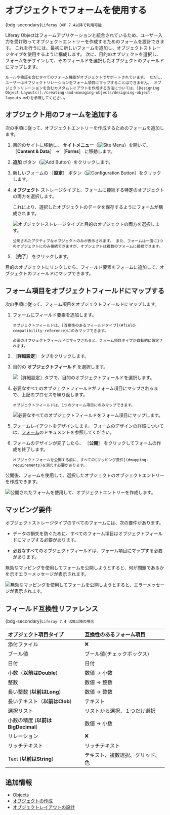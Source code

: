 # オブジェクトでフォームを使用する

{bdg-secondary}`Liferay DXP 7.4以降で利用可能`

Liferay Objectはフォームアプリケーションと統合されているため、ユーザー入力を受け取ってオブジェクトエントリーを作成するためのフォームを設計できます。 これを行うには、最初に新しいフォームを追加し、オブジェクトストレージタイプを使用するように構成します。 次に、目的のオブジェクトを選択し、フォームをデザインして、そのフィールドを選択したオブジェクトのフィールドにマップします。

```{note}
ルールや検証を含むすべてのフォーム機能がオブジェクトでサポートされています。 ただし、ユーザーはオブジェクトリレーションをフォーム項目にマップすることはできません。 オブジェクトリレーションを含むカスタムレイアウトを作成する方法については、[Designing Object Layouts](./creating-and-managing-objects/designing-object-layouts.md)を参照してください。
```

## オブジェクト用のフォームを追加する

次の手順に従って、オブジェクトエントリーを作成するためのフォームを追加します。

1. 目的のサイトに移動し、 **サイトメニュー**（![Site Menu](../../images/icon-menu.png)）を開いて、 ［**Content & Data**］ &rarr; ［**Forms**］ に移動します。

1. **追加** ボタン（![Add Button](../../images/icon-add.png)）をクリックします。

1. 新しいフォームの ［**設定**］ ボタン（![Configuration Button](../../images/icon-cog.png)）をクリックします。

1. **オブジェクト** ストレージタイプと、フォームに接続する特定のオブジェクトの両方を選択します。

   これにより、選択したオブジェクトのデータを保存するようにフォームが構成されます。

   ![オブジェクトストレージタイプと目的のオブジェクトの両方を選択します。](./using-forms-with-objects/images/01.png)

   ```{note}
   公開されたアクティブなオブジェクトのみが表示されます。 また、フォームは一度に1つのオブジェクトにのみ接続できますが、オブジェクトは複数のフォームに接続できます。
   ```

1. ［**完了**］ をクリックします。

目的のオブジェクトにリンクしたら、フィールド要素をフォームに追加して、オブジェクトのフィールドにマップできます。

## フォーム項目をオブジェクトフィールドにマップする

次の手順に従って、フォーム項目をオブジェクトフィールドにマップします。

1. フォームにフィールド要素を追加します。

   ```{important}
   オブジェクトフィールドは、[互換性のあるフィールドタイプ](#field-compatibility-reference)にのみマップできます。

   必須のオブジェクトフィールドにマップされると、フォーム項目タイプが自動的に設定されます。 
   ```

1. ［**詳細設定**］ タブをクリックします。

1. 目的の **オブジェクトフィールド** を選択します。

   ![［詳細設定］タブで、目的のオブジェクトフィールドを選択します。](./using-forms-with-objects/images/02.png)

1. 必要なすべてのオブジェクトフィールドがフォーム項目にマップされるまで、上記のプロセスを繰り返します。

   ```{note}
   オブジェクトフィールドは、1つのフォーム項目にのみマップできます。
   ```

   ![必要なすべてのオブジェクトフィールドをフォーム項目にマップします。](./using-forms-with-objects/images/03.png)

1. フォームレイアウトをデザインします。 フォームのデザインの詳細については、[フォーム](../../process-automation/forms.md)のドキュメントを参照してください。

1. フォームのデザインが完了したら、 ［**公開**］ をクリックしてフォームの作成を終了します。

   ```{important}
   オブジェクトフォームを公開する前に、すべての[マッピング要件](#mapping-requirements)を満たす必要があります。
   ```

公開後、フォームを使用して、選択したオブジェクトのオブジェクトエントリーを作成できます。

![公開されたフォームを使用して、オブジェクトエントリーを作成します。](./using-forms-with-objects/images/04.png)

## マッピング要件

オブジェクトストレージタイプのすべてのフォームには、次の要件があります。

* データの損失を防ぐために、すべてのフォーム項目はオブジェクトフィールドにマップする必要があります。

* 必要なすべてのオブジェクトフィールドは、フォーム項目にマップする必要があります。

無効なマッピングを使用してフォームを公開しようとすると、何が問題であるかを示すエラーメッセージが表示されます。

![無効なマッピングを使用してフォームを公開しようとすると、エラーメッセージが表示されます。](./using-forms-with-objects/images/05.png)

## フィールド互換性リファレンス

{bdg-secondary}`Liferay 7.4 U20以降の場合`

| オブジェクト項目タイプ             | 互換性のあるフォーム項目     |
|:----------------------- |:---------------- |
| 添付ファイル                  | &#10060;         |
| ブール値                    | ブール値(チェックボックス)   |
| 日付                      | 日付               |
| 小数（**以前はDouble**)         | 数値 &rarr; 小数     |
| 整数                      | 数値 &rarr; 整数     |
| 長い整数 (**以前はLong**)        | 数値 &rarr; 整数     |
| 長いテキスト（**以前はClob**)       | テキスト             |
| 選択リスト                   | リストから選択、１つだけ選択   |
| 小数の精度 (**以前はBigDecimal**) | 数値 &rarr; 小数     |
| リレーション                  | &#10060;         |
| リッチテキスト                 | リッチテキスト          |
| Text (**以前はString**)      | テキスト、複数選択、グリッド、色 |

## 追加情報

* [Objects](../objects.md)
* [オブジェクトの作成](./creating-and-managing-objects/creating-objects.md)
* [オブジェクトレイアウトの設計](./creating-and-managing-objects/designing-object-layouts.md)
